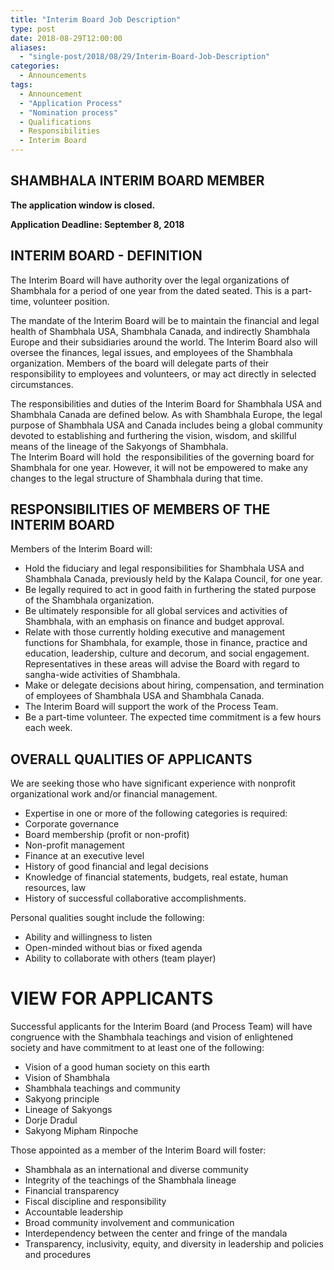 ```yaml
---
title: "Interim Board Job Description"
type: post
date: 2018-08-29T12:00:00
aliases:
  - "single-post/2018/08/29/Interim-Board-Job-Description"
categories:
  - Announcements
tags:
  - Announcement
  - "Application Process"
  - "Nomination process"
  - Qualifications
  - Responsibilities
  - Interim Board
---
```


## SHAMBHALA INTERIM BOARD MEMBER

**The application window is closed.**

**Application Deadline: September 8, 2018**

## INTERIM BOARD - DEFINITION

The Interim Board will have authority over the legal organizations of Shambhala for a period of one year from the dated seated. This is a part-time, volunteer position.

The mandate of the Interim Board will be to maintain the financial and legal health of Shambhala USA, Shambhala Canada, and indirectly Shambhala Europe and their subsidiaries around the world. The Interim Board also will oversee the finances, legal issues, and employees of the Shambhala organization. Members of the board will delegate parts of their responsibility to employees and volunteers, or may act directly in selected circumstances.

The responsibilities and duties of the Interim Board for Shambhala USA and Shambhala Canada are defined below. As with Shambhala Europe, the legal purpose of Shambhala USA and Canada includes being a global community devoted to establishing and furthering the vision, wisdom, and skillful means of the lineage of the Sakyongs of Shambhala.\
The Interim Board will hold  the responsibilities of the governing board for Shambhala for one year. However, it will not be empowered to make any changes to the legal structure of Shambhala during that time.   

## RESPONSIBILITIES OF MEMBERS OF THE INTERIM BOARD

Members of the Interim Board will:

  * Hold the fiduciary and legal responsibilities for Shambhala USA and Shambhala Canada, previously held by the Kalapa Council, for one year.
  * Be legally required to act in good faith in furthering the stated purpose of the Shambhala organization.
  * Be ultimately responsible for all global services and activities of Shambhala, with an emphasis on finance and budget approval.
  * Relate with those currently holding executive and management functions for Shambhala, for example, those in finance, practice and education, leadership, culture and decorum, and social engagement. Representatives in these areas will advise the Board with regard to sangha-wide activities of Shambhala.
  * Make or delegate decisions about hiring, compensation, and termination of employees of Shambhala USA and Shambhala Canada.
  * The Interim Board will support the work of the Process Team.
  * Be a part-time volunteer. The expected time commitment is a few hours each week.

## OVERALL QUALITIES OF APPLICANTS

We are seeking those who have significant experience with nonprofit organizational work and/or financial management.

  * Expertise in one or more of the following categories is required:
  * Corporate governance
  * Board membership (profit or non-profit)
  * Non-profit management
  * Finance at an executive level
  * History of good financial and legal decisions
  * Knowledge of financial statements, budgets, real estate, human resources, law
  * History of successful collaborative accomplishments. 

Personal qualities sought include the following:

  * Ability and willingness to listen
  * Open-minded without bias or fixed agenda
  * Ability to collaborate with others (team player)

# VIEW FOR APPLICANTS 

Successful applicants for the Interim Board (and Process Team) will have congruence with the Shambhala teachings and vision of enlightened society and have commitment to at least one of the following:

  * Vision of a good human society on this earth
  * Vision of Shambhala
  * Shambhala teachings and community
  * Sakyong principle
  * Lineage of Sakyongs
  * Dorje Dradul
  * Sakyong Mipham Rinpoche

Those appointed as a member of the Interim Board will foster:

  * Shambhala as an international and diverse community
  * Integrity of the teachings of the Shambhala lineage
  * Financial transparency
  * Fiscal discipline and responsibility
  * Accountable leadership
  * Broad community involvement and communication
  * Interdependency between the center and fringe of the mandala
  * Transparency, inclusivity, equity, and diversity in leadership and policies and procedures
